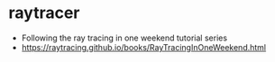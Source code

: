# raytracer
* Following the ray tracing in one weekend tutorial series
* https://raytracing.github.io/books/RayTracingInOneWeekend.html
